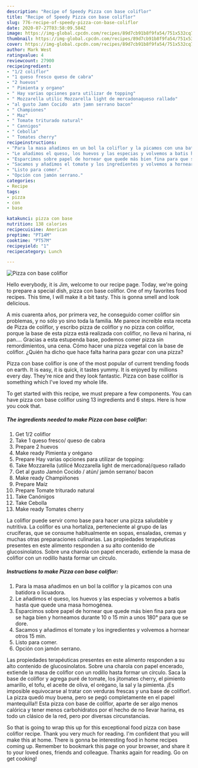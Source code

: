 ```yaml
---
description: "Recipe of Speedy Pizza con base coliflor"
title: "Recipe of Speedy Pizza con base coliflor"
slug: 776-recipe-of-speedy-pizza-con-base-coliflor
date: 2020-07-27T03:58:09.584Z
image: https://img-global.cpcdn.com/recipes/89d7cb91b8f9fa54/751x532cq70/pizza-con-base-coliflor-foto-principal.jpg
thumbnail: https://img-global.cpcdn.com/recipes/89d7cb91b8f9fa54/751x532cq70/pizza-con-base-coliflor-foto-principal.jpg
cover: https://img-global.cpcdn.com/recipes/89d7cb91b8f9fa54/751x532cq70/pizza-con-base-coliflor-foto-principal.jpg
author: Mark West
ratingvalue: 4
reviewcount: 27900
recipeingredient:
- "1/2 coliflor"
- "1 queso fresco queso de cabra"
- "2 huevos"
- " Pimienta y organo"
- " Hay varias opciones para utilizar de topping"
- " Mozzarella utilic Mozzarella light de mercadonaqueso rallado"
- "al gusto Jamn Cocido  atn jamn serrano bacon"
- " Championes"
- " Maz"
- " Tomate triturado natural"
- " Cannigos"
- " Cebolla"
- " Tomates cherry"
recipeinstructions:
- "Para la masa añadimos en un bol la coliflor y la picamos con una batidora o licuadora."
- "Le añadimos el queso, los huevos y las especias y volvemos a batis hasta que quede una masa homogénea."
- "Esparcimos sobre papel de hornear que quede más bien fina para que se haga bien y horneamos durante 10 o 15 min a unos 180° para que se dore."
- "Sacamos y añadimos el tomate y los ingredientes y volvemos a hornear otros 15 min."
- "Listo para comer."
- "Opción con jamón serrano."
categories:
- Recipe
tags:
- pizza
- con
- base

katakunci: pizza con base 
nutrition: 138 calories
recipecuisine: American
preptime: "PT14M"
cooktime: "PT57M"
recipeyield: "1"
recipecategory: Lunch

---
```



![Pizza con base coliflor](https://img-global.cpcdn.com/recipes/89d7cb91b8f9fa54/751x532cq70/pizza-con-base-coliflor-foto-principal.jpg)

Hello everybody, it is Jim, welcome to our recipe page. Today, we're going to prepare a special dish, pizza con base coliflor. One of my favorites food recipes. This time, I will make it a bit tasty. This is gonna smell and look delicious.

A mis cuarenta años, por primera vez, he conseguido comer coliflor sin problemas, y no sólo yo sino toda la familia. Me parece increíble esta receta de Pizza de coliflor, y escribo pizza de coliflor y no pizza con coliflor, porque la base de esta pizza está realizada con coliflor, no lleva ni harina, ni pan…. Gracias a esta estupenda base, podemos comer pizza sin remordimientos, una cena. Cómo hacer una pizza vegetal con la base de coliflor. ¿Quién ha dicho que hace falta harina para gozar con una pizza?

Pizza con base coliflor is one of the most popular of current trending foods on earth. It is easy, it is quick, it tastes yummy. It is enjoyed by millions every day. They're nice and they look fantastic. Pizza con base coliflor is something which I've loved my whole life.


To get started with this recipe, we must prepare a few components. You can have pizza con base coliflor using 13 ingredients and 6 steps. Here is how you cook that.

<!--inarticleads1-->

##### The ingredients needed to make Pizza con base coliflor:

1. Get 1/2 coliflor
1. Take 1 queso fresco/ queso de cabra
1. Prepare 2 huevos
1. Make ready  Pimienta y orégano
1. Prepare  Hay varias opciones para utilizar de topping:
1. Take  Mozzarella (utilicé Mozzarella light de mercadona)/queso rallado
1. Get al gusto Jamón Cocido / atún/ jamón serrano/ bacon
1. Make ready  Champiñones
1. Prepare  Maíz
1. Prepare  Tomate triturado natural
1. Take  Canónigos
1. Take  Cebolla
1. Make ready  Tomates cherry


La coliflor puede servir como base para hacer una pizza saludable y nutritiva. La coliflor es una hortaliza, perteneciente al grupo de las crucíferas, que se consume habitualmente en sopas, ensaladas, cremas y muchas otras preparaciones culinarias. Las propiedades terapéuticas presentes en este alimento responden a su alto contenido de glucosinolatos. Sobre una charola con papel encerado, extiende la masa de coliflor con un rodillo hasta formar un círculo. 

<!--inarticleads2-->

##### Instructions to make Pizza con base coliflor:

1. Para la masa añadimos en un bol la coliflor y la picamos con una batidora o licuadora.
1. Le añadimos el queso, los huevos y las especias y volvemos a batis hasta que quede una masa homogénea.
1. Esparcimos sobre papel de hornear que quede más bien fina para que se haga bien y horneamos durante 10 o 15 min a unos 180° para que se dore.
1. Sacamos y añadimos el tomate y los ingredientes y volvemos a hornear otros 15 min.
1. Listo para comer.
1. Opción con jamón serrano.


Las propiedades terapéuticas presentes en este alimento responden a su alto contenido de glucosinolatos. Sobre una charola con papel encerado, extiende la masa de coliflor con un rodillo hasta formar un círculo. Saca la base de coliflor y agrega puré de tomate, los jitomates cherry, el pimiento amarillo, el tofu, el aceite de oliva, el orégano, la sal y la pimienta. ¡Es imposible equivocarse al tratar con verduras frescas y una base de coliflor!. La pizza quedó muy buena, pero se pegó completamente en el papel mantequilla!! Esta pizza con base de coliflor, aparte de ser algo menos calórica y tener menos carbohidratos por el hecho de no llevar harina, es todo un clásico de la red, pero por diversas circunstancias. 

So that is going to wrap this up for this exceptional food pizza con base coliflor recipe. Thank you very much for reading. I'm confident that you will make this at home. There is gonna be interesting food in home recipes coming up. Remember to bookmark this page on your browser, and share it to your loved ones, friends and colleague. Thanks again for reading. Go on get cooking!
